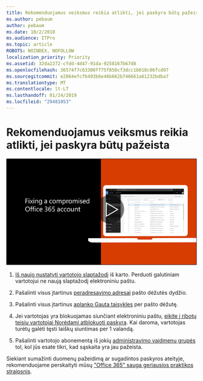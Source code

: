 ```yaml
---
title: Rekomenduojamus veiksmus reikia atlikti, jei paskyra būtų pažeista
ms.author: pebaum
author: pebaum
ms.date: 10/2/2018
ms.audience: ITPro
ms.topic: article
ROBOTS: NOINDEX, NOFOLLOW
localization_priority: Priority
ms.assetid: 32da2272-cfdd-4d47-91da-9258167b67d8
ms.openlocfilehash: 36574f7c63308ff75f850cf3dcc1b018c86fcd97
ms.sourcegitcommit: e2864efcfb493b6e46b662b746661a61232bdba7
ms.translationtype: MT
ms.contentlocale: lt-LT
ms.lasthandoff: 01/24/2019
ms.locfileid: "29481053"
---
```

# <a name="recommended-steps-to-take-if-an-account-is-compromised"></a>Rekomenduojamus veiksmus reikia atlikti, jei paskyra būtų pažeista

[![Nustatantis sugadintos "Office 365" paskyros](media/797f355b-22a1-468e-91a4-a9d5bc45b19a.png)](https://www.microsoft.com/videoplayer/embed/RE2jvOb?pid=ocpVideo0-innerdiv-oneplayer&amp;postJsllMsg=true&amp;maskLevel=20&amp;autoplay=true)
  
1. [Iš naujo nustatyti vartotojo slaptažodį](https://support.office.com/article/7a5d073b-7fae-4aa5-8f96-9ecd041aba9c) iš karto. Perduoti galutiniam vartotojui ne naują slaptažodį elektroniniu paštu. 
    
2. Pašalinti visus įtartinus [peradresavimo adresai](https://support.office.com/article/ab5eb117-0f22-4fa7-a662-3a6bdb0add74) pašto dėžutės dydžio. 
    
3. Pašalinti visus įtartinus [aplanko Gauta taisykles](https://support.office.com/article/1433E3A0-7FB0-4999-B536-50E05CB67FED) per pašto dėžutę. 
    
4. Jei vartotojas yra blokuojamas siunčiant elektroniniu paštu, [eikite į ribotų teisių vartotojai Norėdami atblokuoti paskyrą](https://protection.office.com/?hash=/restrictedusers). Kai daroma, vartotojas turėtų galėti tęsti laiškų siuntimas per 1 valandą.
    
5. Pašalinti vartotojo abonementą iš jokių [administravimo vaidmenų grupės](https://support.office.com/article/eac4d046-1afd-4f1a-85fc-8219c79e1504) tol, kol jūs esate tikri, kad sąskaita yra jau pažeista. 
    
Siekiant sumažinti duomenų pažeidimą ar sugadintos paskyros ateityje, rekomenduojame perskaityti mūsų ["Office 365" sauga geriausios praktikos straipsnis](https://support.office.com/article/9295e396-e53d-49b9-ae9b-0b5828cdedc3).
  


